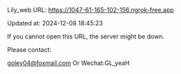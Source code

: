 Lily_web URL: https://1047-61-165-102-156.ngrok-free.app

Updated at: 2024-12-08 18:45:23

If you cannot open this URL, the server might be down.

Please contact: 

goley04@foxmail.com Or Wechat:GL_yeaH